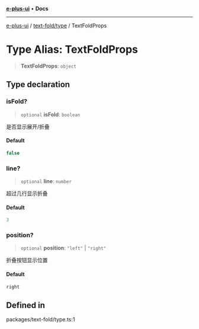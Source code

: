 [**e-plus-ui**](../../../README.md) • **Docs**

***

[e-plus-ui](../../../modules.md) / [text-fold/type](../README.md) / TextFoldProps

# Type Alias: TextFoldProps

> **TextFoldProps**: `object`

## Type declaration

### isFold?

> `optional` **isFold**: `boolean`

是否显示展开/折叠

#### Default

```ts
false
```

### line?

> `optional` **line**: `number`

超过几行显示折叠

#### Default

```ts
3
```

### position?

> `optional` **position**: `"left"` \| `"right"`

折叠按钮显示位置

#### Default

```ts
right
```

## Defined in

packages/text-fold/type.ts:1
